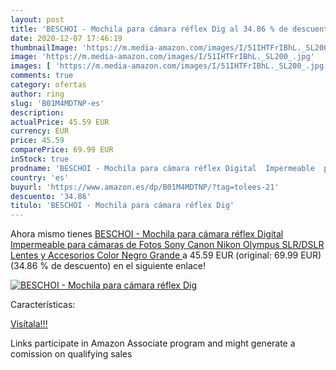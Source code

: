 ```yaml
---
layout: post
title: 'BESCHOI - Mochila para cámara réflex Dig al 34.86 % de descuento'
date: 2020-12-07 17:46:19
thumbnailImage: 'https://m.media-amazon.com/images/I/51IHTFrIBhL._SL200_.jpg'
image: 'https://m.media-amazon.com/images/I/51IHTFrIBhL._SL200_.jpg'
images: [ 'https://m.media-amazon.com/images/I/51IHTFrIBhL._SL200_.jpg' ]
comments: true
category: ofertas
author: ring
slug: 'B01M4MDTNP-es'
description:
actualPrice: 45.59 EUR
currency: EUR
price: 45.59
comparePrice: 69.99 EUR
inStock: true
prodname: 'BESCHOI - Mochila para cámara réflex Digital  Impermeable  para cámaras de Fotos Sony  Canon  Nikon  Olympus SLR/DSLR  Lentes y Accesorios  Color Negro  Grande '
country: 'es'
buyurl: 'https://www.amazon.es/dp/B01M4MDTNP/?tag=tolees-21'
descuento: '34.86'
titulo: 'BESCHOI - Mochila para cámara réflex Dig'
---
```


Ahora mismo tienes [BESCHOI - Mochila para cámara réflex Digital  Impermeable  para cámaras de Fotos Sony  Canon  Nikon  Olympus SLR/DSLR  Lentes y Accesorios  Color Negro  Grande ](https://www.amazon.es/dp/B01M4MDTNP/?tag=tolees-21) a 45.59 EUR (original: 69.99 EUR) (34.86 %  de descuento) en el siguiente enlace!

[![BESCHOI - Mochila para cámara réflex Dig](https://m.media-amazon.com/images/I/51IHTFrIBhL._SL200_.jpg)](https://www.amazon.es/dp/B01M4MDTNP/?tag=tolees-21)

Características:


[Visítala!!!](https://www.amazon.es/dp/B01M4MDTNP/?tag=tolees-21)

Links participate in Amazon Associate program and might generate a comission on qualifying sales
